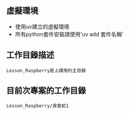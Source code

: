 ## 虛擬環境
- 使用uv建立的虛擬環境
- 所有python套件安裝請使用'uv add 套件名稱'

## 工作目錄描述
    Lesson_Raspberry是上課用的主目錄

## 目前次專案的工作目錄
    Lesson_Raspberry/貪食蛇1
